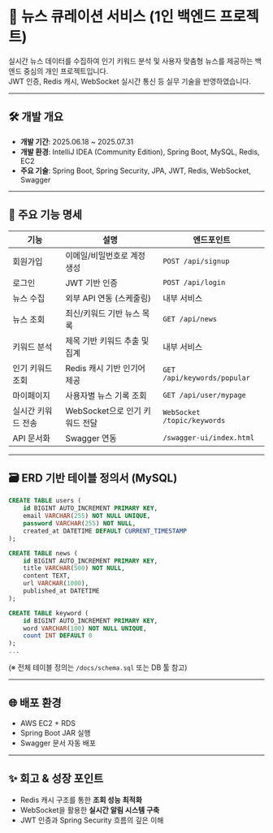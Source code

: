 
# 📘 뉴스 큐레이션 서비스 (1인 백엔드 프로젝트)

실시간 뉴스 데이터를 수집하여 인기 키워드 분석 및 사용자 맞춤형 뉴스를 제공하는 백엔드 중심의 개인 프로젝트입니다.  
JWT 인증, Redis 캐시, WebSocket 실시간 통신 등 실무 기술을 반영하였습니다.

---

## 🛠 개발 개요

- **개발 기간**: 2025.06.18 ~ 2025.07.31
- **개발 환경**: IntelliJ IDEA (Community Edition), Spring Boot, MySQL, Redis, EC2
- **주요 기술**: Spring Boot, Spring Security, JPA, JWT, Redis, WebSocket, Swagger

---

## 🧩 주요 기능 명세

| 기능 | 설명 | 엔드포인트 |
|------|------|-------------|
| 회원가입 | 이메일/비밀번호로 계정 생성 | `POST /api/signup` |
| 로그인 | JWT 기반 인증 | `POST /api/login` |
| 뉴스 수집 | 외부 API 연동 (스케줄링) | 내부 서비스 |
| 뉴스 조회 | 최신/키워드 기반 뉴스 목록 | `GET /api/news` |
| 키워드 분석 | 제목 기반 키워드 추출 및 집계 | 내부 서비스 |
| 인기 키워드 조회 | Redis 캐시 기반 인기어 제공 | `GET /api/keywords/popular` |
| 마이페이지 | 사용자별 뉴스 기록 조회 | `GET /api/user/mypage` |
| 실시간 키워드 전송 | WebSocket으로 인기 키워드 전달 | `WebSocket /topic/keywords` |
| API 문서화 | Swagger 연동 | `/swagger-ui/index.html` |

---

## 🗃 ERD 기반 테이블 정의서 (MySQL)

```sql
CREATE TABLE users (
    id BIGINT AUTO_INCREMENT PRIMARY KEY,
    email VARCHAR(255) NOT NULL UNIQUE,
    password VARCHAR(255) NOT NULL,
    created_at DATETIME DEFAULT CURRENT_TIMESTAMP
);

CREATE TABLE news (
    id BIGINT AUTO_INCREMENT PRIMARY KEY,
    title VARCHAR(500) NOT NULL,
    content TEXT,
    url VARCHAR(1000),
    published_at DATETIME
);

CREATE TABLE keyword (
    id BIGINT AUTO_INCREMENT PRIMARY KEY,
    word VARCHAR(100) NOT NULL UNIQUE,
    count INT DEFAULT 0
);
...
```

(※ 전체 테이블 정의는 `/docs/schema.sql` 또는 DB 툴 참고)

---

## 🌐 배포 환경

- AWS EC2 + RDS
- Spring Boot JAR 실행
- Swagger 문서 자동 배포

---

## ✨ 회고 & 성장 포인트

- Redis 캐시 구조를 통한 **조회 성능 최적화**
- WebSocket을 활용한 **실시간 알림 시스템 구축**
- JWT 인증과 Spring Security 흐름의 깊은 이해

